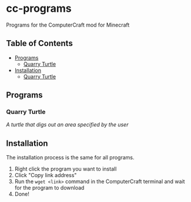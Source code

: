 # cc-programs
Programs for the ComputerCraft mod for Minecraft 

## Table of Contents
* [Programs](#programs)
  * [Quarry Turtle](#quarry-turtle)
* [Installation](#installation)
  * [Quarry Turtle](#quarry-turtle-1)

## Programs
### Quarry Turtle
*A turtle that digs out an area specified by the user*



## Installation
The installation process is the same for all programs. 

1. Right click the program you want to install
2. Click "Copy link address"
3. Run the `wget <link>` command in the ComputerCraft terminal and wait for the program to download
4. Done!
